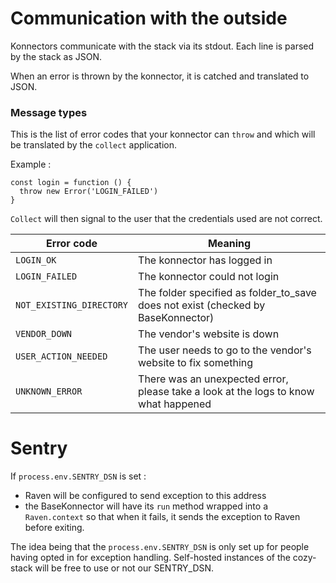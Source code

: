 Communication with the outside
==============

Konnectors communicate with the stack via its stdout. Each line is parsed by the stack as JSON.

When an error is thrown by the konnector, it is catched and translated to JSON.

### Message types

This is the list of error codes that your konnector can `throw` and which will be translated by the `collect` application.

Example :

```
const login = function () {
  throw new Error('LOGIN_FAILED')
}
```

`Collect` will then signal to the user that the credentials used are not correct.

|Error code|Meaning|
|---|---|
|`LOGIN_OK`|The konnector has logged in|
|`LOGIN_FAILED`|The konnector could not login|
|`NOT_EXISTING_DIRECTORY`|The folder specified as folder_to_save does not exist (checked by BaseKonnector)|
|`VENDOR_DOWN`|The vendor's website is down|
|`USER_ACTION_NEEDED`|The user needs to go to the vendor's website to fix something
|`UNKNOWN_ERROR`|There was an unexpected error, please take a look at the logs to know what happened|

Sentry
======

If `process.env.SENTRY_DSN` is set :

* Raven will be configured to send exception to this address
* the BaseKonnector will have its `run` method wrapped into a `Raven.context` so that when it fails, it sends the exception to Raven before exiting.

The idea being that the `process.env.SENTRY_DSN` is only set up for people having opted in for exception handling. Self-hosted instances of the cozy-stack will be free to use or not our SENTRY_DSN.
